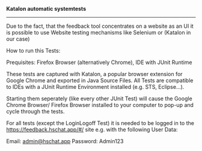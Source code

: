 **Katalon automatic systemtests**
_____________________________

Due to the fact, that the feedback tool concentrates on a website as an UI it is possible to use Website testing mechanisms like Selenium or (Katalon in our case)

How to run this Tests:

Prequisites: Firefox Browser (alternatively Chrome), IDE with JUnit Runtime

These tests are captured with Katalon, a popular browser extension for Google Chrome and exported in Java Source Files.
All Tests are compatible to IDEs with a JUnit Runtime Environment installed (e.g. STS, Eclipse...).

Starting them seperately (like every other JUnit Test) will cause the Google Chrome Browser/ Firefox Browser installed to your computer to pop-up and cycle through the tests.

For all tests (except the LoginLogoff Test) it is needed to be logged in to the https://feedback.hschat.app/#/ site e.g. with the following User Data:

Email: admin@hschat.app
Password: Admin123
